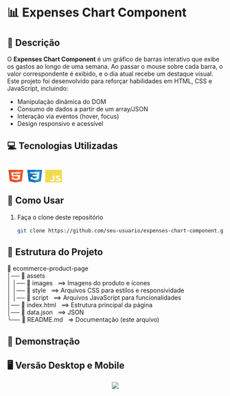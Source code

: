 # 📊 Expenses Chart Component

## 📜 Descrição

O **Expenses Chart Component** é um gráfico de barras interativo que exibe os gastos ao longo de uma semana. Ao passar o mouse sobre cada barra, o valor correspondente é exibido, e o dia atual recebe um destaque visual. Este projeto foi desenvolvido para reforçar habilidades em HTML, CSS e JavaScript, incluindo:

- Manipulação dinâmica do DOM
- Consumo de dados a partir de um array/JSON
- Interação via eventos (hover, focus)
- Design responsivo e acessível

## 💻 Tecnologias Utilizadas

<div style="display: inline_block"><br>
  <img align="center" alt="html5" height="30" width="40" src="https://raw.githubusercontent.com/devicons/devicon/master/icons/html5/html5-original.svg">
  <img align="center" alt="css3"  height="30" width="40" src="https://raw.githubusercontent.com/devicons/devicon/master/icons/css3/css3-original.svg">
  <img align="center" alt="javascript" height="30" width="40" src="https://raw.githubusercontent.com/devicons/devicon/master/icons/javascript/javascript-plain.svg">
</div>

## 🎯 Como Usar

1. Faça o clone deste repositório
   ```bash
   git clone https://github.com/seu-usuario/expenses-chart-component.git

## 📂 Estrutura do Projeto

📁 ecommerce-product-page<br>
│── 📁 assets<br>
│   │── 📁 images       &nbsp; ==> Imagens do produto e ícones<br>
│   │── 📁 style        &nbsp; ==> Arquivos CSS para estilos e responsividade<br>
│   │── 📁 script       &nbsp; ==> Arquivos JavaScript para funcionalidades<br>
│── 📄 index.html       &nbsp; ==> Estrutura principal da página<br>
│── 📄 data.json        &nbsp; ==> JSON<br>
└── 📄 README.md        &nbsp; ⇒ Documentação (este arquivo)<br>

## 📸 Demonstração

## 🖥️ Versão Desktop e Mobile

<div align="center">
<img src="assets/images\Group 2.svg" width="800px">
</div>
